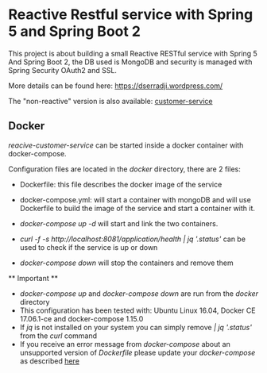 # Reactive Restful service with Spring 5 and Spring Boot 2

This project is about building a small Reactive RESTful service with Spring 5 And Spring Boot 2, the DB used is MongoDB and security is managed with Spring Security OAuth2 and SSL.

More details can be found here: https://dserradji.wordpress.com/

The "non-reactive" version is also available: [customer-service](https://github.com/dserradji/customer-service)

## Docker
*reacive-customer-service* can be started inside a docker container with docker-compose.

Configuration files are located in the *docker* directory, there are 2 files:
- Dockerfile: this file describes the docker image of the service
- docker-compose.yml: will start a container with mongoDB and will use Dockerfile to build the image of the service and start a container with it.

- *docker-compose up -d* will start and link the two containers.
- *curl -f -s http://localhost:8081/application/health | jq '.status'* can be used to check if the service is up or down
- *docker-compose down* will stop the containers and remove them

** Important **
- *docker-compose up* and *docker-compose down* are run from the *docker* directory
- This configuration has been tested with: Ubuntu Linux 16.04, Docker CE 17.06.1-ce and docker-compose 1.15.0
- If *jq* is not installed on your system you can simply remove *| jq '.status'* from the *curl* command
- If you receive an error message from *docker-compose* about an unsupported version of *Dockerfile* please update your *docker-compose* as described [here](https://github.com/docker/compose/releases)

